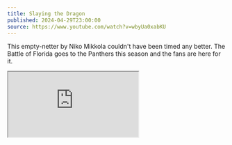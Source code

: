 ```yaml
---
title: Slaying the Dragon
published: 2024-04-29T23:00:00
source: https://www.youtube.com/watch?v=wbyUa0xabKU
---
```


This empty-netter by Niko Mikkola couldn't have been timed any better. The Battle of Florida goes to
the Panthers this season and the fans are here for it.

<iframe class="youtube" src="https://www.youtube.com/embed/wbyUa0xabKU" allowfullscreen></iframe>